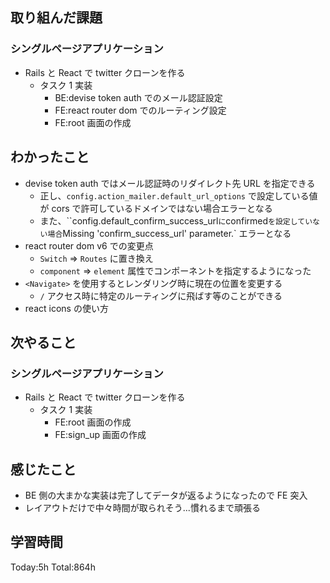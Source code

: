 ## 取り組んだ課題

### シングルページアプリケーション

- Rails と React で twitter クローンを作る
  - タスク 1 実装
    - BE:devise token auth でのメール認証設定
    - FE:react router dom でのルーティング設定
    - FE:root 画面の作成

## わかったこと

- devise token auth ではメール認証時のリダイレクト先 URL を指定できる
  - 正し、`config.action_mailer.default_url_options` で設定している値が cors で許可しているドメインではない場合エラーとなる
  - また、``config.default_confirm_success_url` に `confirmed` を設定していない場合 `Missing 'confirm_success_url' parameter.` エラーとなる
- react router dom v6 での変更点
  - `Switch` => `Routes` に置き換え
  - `component` => `element` 属性でコンポーネントを指定するようになった
- `<Navigate>` を使用するとレンダリング時に現在の位置を変更する
  - `/` アクセス時に特定のルーティングに飛ばす等のことができる
- react icons の使い方

## 次やること

### シングルページアプリケーション

- Rails と React で twitter クローンを作る
  - タスク 1 実装
    - FE:root 画面の作成
    - FE:sign_up 画面の作成

## 感じたこと

- BE 側の大まかな実装は完了してデータが返るようになったので FE 突入
- レイアウトだけで中々時間が取られそう...慣れるまで頑張る

## 学習時間

Today:5h Total:864h
